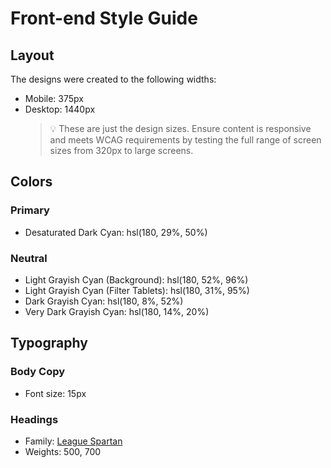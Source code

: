 # Front-end Style Guide

## Layout

The designs were created to the following widths:

- Mobile: 375px
- Desktop: 1440px
  <!-- @media (min-width: 376px) and (max-width: 1440px) desktop -->
  > 💡 These are just the design sizes. Ensure content is responsive and meets WCAG requirements by testing the full range of screen sizes from 320px to large screens.

## Colors

### Primary

- Desaturated Dark Cyan: hsl(180, 29%, 50%)

### Neutral

- Light Grayish Cyan (Background): hsl(180, 52%, 96%)
- Light Grayish Cyan (Filter Tablets): hsl(180, 31%, 95%)
- Dark Grayish Cyan: hsl(180, 8%, 52%)
- Very Dark Grayish Cyan: hsl(180, 14%, 20%)

## Typography

### Body Copy

- Font size: 15px

### Headings

- Family: [League Spartan](https://fonts.google.com/specimen/League+Spartan)
- Weights: 500, 700
